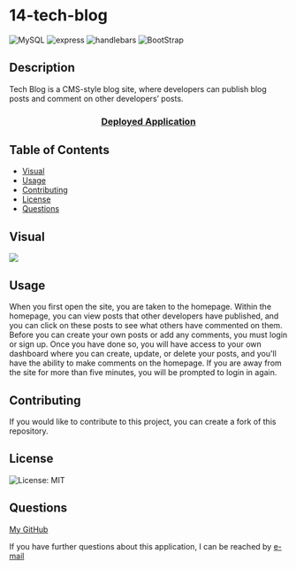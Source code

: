 # 14-tech-blog

![MySQL](https://img.shields.io/badge/MySQL-005C84?style=for-the-badge&logo=mysql&logoColor=white)
![express](https://img.shields.io/badge/Express.js-000000?style=for-the-badge&logo=express&logoColor=white)
![handlebars](https://img.shields.io/badge/Handlebars.js-f0772b?style=for-the-badge&logo=handlebarsdotjs&logoColor=black)
![BootStrap](https://img.shields.io/badge/Bootstrap-563D7C?style=for-the-badge&logo=bootstrap&logoColor=white)

## Description

Tech Blog is a CMS-style blog site, where developers can publish blog posts and comment on other developers’ posts.

<h3 align="center">
    <a href="">
    Deployed Application
    </a>
</h3>

## Table of Contents

- [Visual](#visual)
- [Usage](#usage)
- [Contributing](#contributing)
- [License](#license)
- [Questions](#questions)

## Visual

![](./public/image/site-demo.GIF)

## Usage

When you first open the site, you are taken to the homepage. Within the homepage, you can view posts that other developers have published, and you can click on these posts to see what others have commented on them. Before you can create your own posts or add any comments, you must login or sign up. Once you have done so, you will have access to your own dashboard where you can create, update, or delete your posts, and you'll have the ability to make comments on the homepage. If you are away from the site for more than five minutes, you will be prompted to login in again. 

## Contributing

If you would like to contribute to this project, you can create a fork of this repository.

## License

![License: MIT](https://img.shields.io/badge/License-MIT-yellow.svg)
    
## Questions

[My GitHub](https://github.com/lnsvn)

If you have further questions about this application, I can be reached by [e-mail](lsullivan301@yahoo.com)
